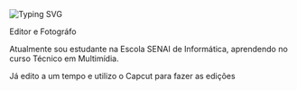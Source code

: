 <!-- Link para o site que cria o codigo para o texto com aparencia de digitação -->
<!-- https://readme-typing-svg.demolab.com/demo/ -->
<img src="https://readme-typing-svg.demolab.com?font=Fira+Code&weight=500&size=30&duration=1500&pause=1000&color=7F72FF&random=false&width=600&height=80&lines=Ol%C3%A1%2C+Me+chamo+Pedro+Marrero!;Seja+bem+vindo+ao+meu+perfil!%F0%9F%91%8B" alt="Typing SVG" />

<div>
<p>Editor e Fotográfo</p> 

<p>Atualmente sou estudante na Escola SENAI de Informática, aprendendo no curso Técnico em Multimídia.</p>
<p> Já edito a um tempo e utilizo o Capcut para fazer as edições</p>
</div>

<br>




